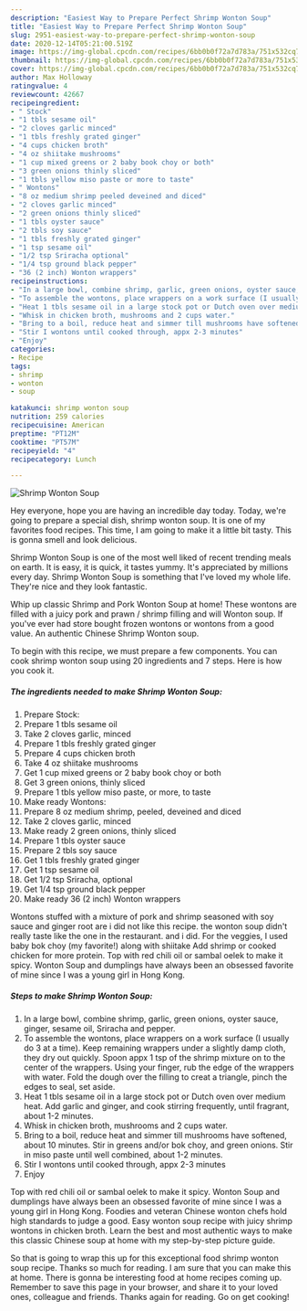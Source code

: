 ```yaml
---
description: "Easiest Way to Prepare Perfect Shrimp Wonton Soup"
title: "Easiest Way to Prepare Perfect Shrimp Wonton Soup"
slug: 2951-easiest-way-to-prepare-perfect-shrimp-wonton-soup
date: 2020-12-14T05:21:00.519Z
image: https://img-global.cpcdn.com/recipes/6bb0b0f72a7d783a/751x532cq70/shrimp-wonton-soup-recipe-main-photo.jpg
thumbnail: https://img-global.cpcdn.com/recipes/6bb0b0f72a7d783a/751x532cq70/shrimp-wonton-soup-recipe-main-photo.jpg
cover: https://img-global.cpcdn.com/recipes/6bb0b0f72a7d783a/751x532cq70/shrimp-wonton-soup-recipe-main-photo.jpg
author: Max Holloway
ratingvalue: 4
reviewcount: 42667
recipeingredient:
- " Stock"
- "1 tbls sesame oil"
- "2 cloves garlic minced"
- "1 tbls freshly grated ginger"
- "4 cups chicken broth"
- "4 oz shiitake mushrooms"
- "1 cup mixed greens or 2 baby book choy or both"
- "3 green onions thinly sliced"
- "1 tbls yellow miso paste or more to taste"
- " Wontons"
- "8 oz medium shrimp peeled deveined and diced"
- "2 cloves garlic minced"
- "2 green onions thinly sliced"
- "1 tbls oyster sauce"
- "2 tbls soy sauce"
- "1 tbls freshly grated ginger"
- "1 tsp sesame oil"
- "1/2 tsp Sriracha optional"
- "1/4 tsp ground black pepper"
- "36 (2 inch) Wonton wrappers"
recipeinstructions:
- "In a large bowl, combine shrimp, garlic, green onions, oyster sauce, ginger, sesame oil, Sriracha and pepper."
- "To assemble the wontons, place wrappers on a work surface (I usually do 3 at a time). Keep remaining wrappers under a slightly damp cloth, they dry out quickly. Spoon appx 1 tsp of the shrimp mixture on to the center of the wrappers. Using your finger, rub the edge of the wrappers with water. Fold the dough over the filling to creat a triangle, pinch the edges to seal, set aside."
- "Heat 1 tbls sesame oil in a large stock pot or Dutch oven over medium heat. Add garlic and ginger, and cook stirring frequently, until fragrant, about 1-2 minutes."
- "Whisk in chicken broth, mushrooms and 2 cups water."
- "Bring to a boil, reduce heat and simmer till mushrooms have softened, about 10 minutes. Stir in greens and/or bok choy, and green onions. Stir in miso paste until well combined, about 1-2 minutes."
- "Stir I wontons until cooked through, appx 2-3 minutes"
- "Enjoy"
categories:
- Recipe
tags:
- shrimp
- wonton
- soup

katakunci: shrimp wonton soup 
nutrition: 259 calories
recipecuisine: American
preptime: "PT12M"
cooktime: "PT57M"
recipeyield: "4"
recipecategory: Lunch

---
```



![Shrimp Wonton Soup](https://img-global.cpcdn.com/recipes/6bb0b0f72a7d783a/751x532cq70/shrimp-wonton-soup-recipe-main-photo.jpg)

Hey everyone, hope you are having an incredible day today. Today, we're going to prepare a special dish, shrimp wonton soup. It is one of my favorites food recipes. This time, I am going to make it a little bit tasty. This is gonna smell and look delicious.

Shrimp Wonton Soup is one of the most well liked of recent trending meals on earth. It is easy, it is quick, it tastes yummy. It's appreciated by millions every day. Shrimp Wonton Soup is something that I've loved my whole life. They're nice and they look fantastic.

Whip up classic Shrimp and Pork Wonton Soup at home! These wontons are filled with a juicy pork and prawn / shrimp filling and will Wonton soup. If you&#39;ve ever had store bought frozen wontons or wontons from a good value. An authentic Chinese Shrimp Wonton soup.


To begin with this recipe, we must prepare a few components. You can cook shrimp wonton soup using 20 ingredients and 7 steps. Here is how you cook it.

<!--inarticleads1-->

##### The ingredients needed to make Shrimp Wonton Soup:

1. Prepare  Stock:
1. Prepare 1 tbls sesame oil
1. Take 2 cloves garlic, minced
1. Prepare 1 tbls freshly grated ginger
1. Prepare 4 cups chicken broth
1. Take 4 oz shiitake mushrooms
1. Get 1 cup mixed greens or 2 baby book choy or both
1. Get 3 green onions, thinly sliced
1. Prepare 1 tbls yellow miso paste, or more, to taste
1. Make ready  Wontons:
1. Prepare 8 oz medium shrimp, peeled, deveined and diced
1. Take 2 cloves garlic, minced
1. Make ready 2 green onions, thinly sliced
1. Prepare 1 tbls oyster sauce
1. Prepare 2 tbls soy sauce
1. Get 1 tbls freshly grated ginger
1. Get 1 tsp sesame oil
1. Get 1/2 tsp Sriracha, optional
1. Get 1/4 tsp ground black pepper
1. Make ready 36 (2 inch) Wonton wrappers


Wontons stuffed with a mixture of pork and shrimp seasoned with soy sauce and ginger root are i did not like this recipe. the wonton soup didn&#39;t really taste like the one in the restaurant. and i did. For the veggies, I used baby bok choy (my favorite!) along with shiitake Add shrimp or cooked chicken for more protein. Top with red chili oil or sambal oelek to make it spicy. Wonton Soup and dumplings have always been an obsessed favorite of mine since I was a young girl in Hong Kong. 

<!--inarticleads2-->

##### Steps to make Shrimp Wonton Soup:

1. In a large bowl, combine shrimp, garlic, green onions, oyster sauce, ginger, sesame oil, Sriracha and pepper.
1. To assemble the wontons, place wrappers on a work surface (I usually do 3 at a time). Keep remaining wrappers under a slightly damp cloth, they dry out quickly. Spoon appx 1 tsp of the shrimp mixture on to the center of the wrappers. Using your finger, rub the edge of the wrappers with water. Fold the dough over the filling to creat a triangle, pinch the edges to seal, set aside.
1. Heat 1 tbls sesame oil in a large stock pot or Dutch oven over medium heat. Add garlic and ginger, and cook stirring frequently, until fragrant, about 1-2 minutes.
1. Whisk in chicken broth, mushrooms and 2 cups water.
1. Bring to a boil, reduce heat and simmer till mushrooms have softened, about 10 minutes. Stir in greens and/or bok choy, and green onions. Stir in miso paste until well combined, about 1-2 minutes.
1. Stir I wontons until cooked through, appx 2-3 minutes
1. Enjoy


Top with red chili oil or sambal oelek to make it spicy. Wonton Soup and dumplings have always been an obsessed favorite of mine since I was a young girl in Hong Kong. Foodies and veteran Chinese wonton chefs hold high standards to judge a good. Easy wonton soup recipe with juicy shrimp wontons in chicken broth. Learn the best and most authentic ways to make this classic Chinese soup at home with my step-by-step picture guide. 

So that is going to wrap this up for this exceptional food shrimp wonton soup recipe. Thanks so much for reading. I am sure that you can make this at home. There is gonna be interesting food at home recipes coming up. Remember to save this page in your browser, and share it to your loved ones, colleague and friends. Thanks again for reading. Go on get cooking!
